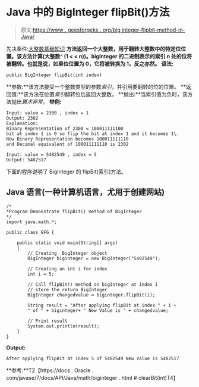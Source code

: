 # Java 中的 BigInteger flipBit()方法

> 原文:[https://www . geesforgeks . org/big integer-flipbit-method-in-Java/](https://www.geeksforgeeks.org/biginteger-flipbit-method-in-java/)

先决条件:[大整数基础知识](https://www.geeksforgeeks.org/biginteger-class-in-java/)
**方法返回一个大整数，用于翻转大整数中的特定位位置。该方法计算(大整数^ (1 < < n))。bigInteger 的二进制表示的索引 n 处的位将被翻转。也就是说，如果位位置为 0，它将被转换为 1，反之亦然。
**语法:**** 

```
public BigInteger flipBit(int index)
```

**参数:**该方法接受一个整数类型的参数*索引*，并引用要翻转的位的位置。
**返回值:**该方法在位置*索引*翻转位后返回大整数。
**抛出:**当索引值为负时，该方法抛出*算术异常*。
**举例:**

```
Input: value = 2300 , index = 1
Output: 2302
Explanation:
Binary Representation of 2300 = 100011111100
bit at index 1 is 0 so flip the bit at index 1 and it becomes 1\. 
Now Binary Representation becomes 100011111110
and Decimal equivalent of 100011111110 is 2302

Input: value = 5482549 , index = 5
Output: 5482517
```

下面的程序说明了 BigInteger 的 flipBit(索引)方法。

## Java 语言(一种计算机语言，尤用于创建网站)

```
/*
*Program Demonstrate flipBit() method of BigInteger
*/
import java.math.*;

public class GFG {

    public static void main(String[] args)
    {
        // Creating  BigInteger object
        BigInteger biginteger = new BigInteger("5482549");

        // Creating an int i for index
        int i = 5;

        // Call flipBit() method on bigInteger at index i
        // store the return BigInteger
        BigInteger changedvalue = biginteger.flipBit(i);

        String result = "After applying flipBit at index " + i +
        " of " + biginteger+ " New Value is " + changedvalue;

        // Print result
        System.out.println(result);
    }
}
```

**Output:** 

```
After applying flipBit at index 5 of 5482549 New Value is 5482517
```

**参考:**T2【https://docs . Oracle . com/javase/7/docs/API/Java/math/biginteger . html # clearBit(int)T4】